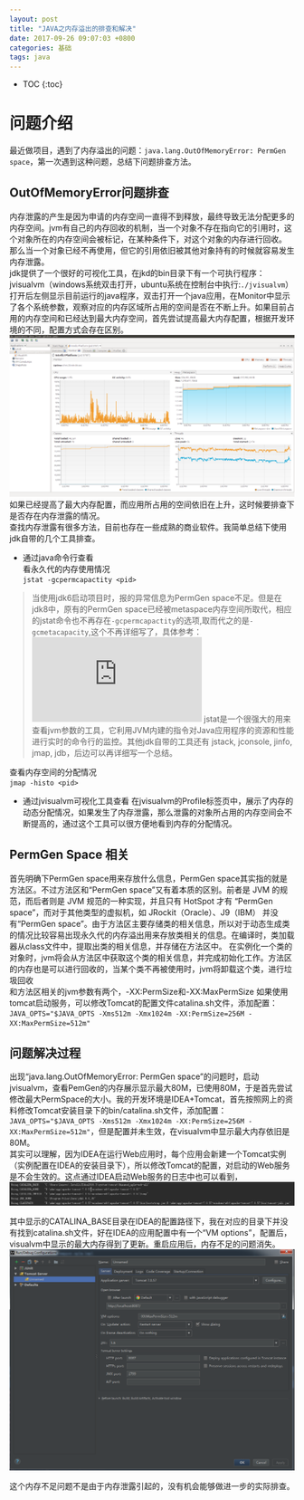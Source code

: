 ```yaml
---
layout: post
title: "JAVA之内存溢出的排查和解决"
date: 2017-09-26 09:07:03 +0800
categories: 基础
tags: java
---
```


* TOC
{:toc}


# 问题介绍
最近做项目，遇到了内存溢出的问题：`java.lang.OutOfMemoryError: PermGen space`，第一次遇到这种问题，总结下问题排查方法。  

## OutOfMemoryError问题排查  

内存泄露的产生是因为申请的内存空间一直得不到释放，最终导致无法分配更多的内存空间。jvm有自己的内存回收的机制，当一个对象不存在指向它的引用时，这个对象所在的内存空间会被标记，在某种条件下，对这个对象的内存进行回收。  
那么当一个对象已经不再使用，但它的引用依旧被其他对象持有的时候就容易发生内存泄露。  
jdk提供了一个很好的可视化工具，在jkd的bin目录下有一个可执行程序：jvisualvm（windows系统双击打开，ubuntu系统在控制台中执行:`./jvisualvm`）  
打开后左侧显示目前运行的java程序，双击打开一个java应用，在Monitor中显示了各个系统参数，观察对应的内存区域所占用的空间是否在不断上升。如果目前占用的内存空间和已经达到最大内存空间，首先尝试提高最大内存配置，根据开发环境的不同，配置方式会存在区别。
![](/_pic/201710/visualvm.png)
如果已经提高了最大内存配置，而应用所占用的空间依旧在上升，这时候要排查下是否存在内存泄露的情况。  
查找内存泄露有很多方法，目前也存在一些成熟的商业软件。我简单总结下使用jdk自带的几个工具排查。  

* 通过java命令行查看  
看永久代的内存使用情况  
`jstat -gcpermcapactity <pid> `
> 当使用jdk6启动项目时，报的异常信息为PermGen space不足。但是在jdk8中，原有的PermGen space已经被metaspace内存空间所取代，相应的jstat命令也不再存在`-gcpermcapactity`的选项,取而代之的是`-gcmetacapacity`,这个不再详细写了，具体参考：![永久代(PermGen)和元空间(Metaspace)](http://www.cnblogs.com/paddix/p/5309550.html)
> jstat是一个很强大的用来查看jvm参数的工具，它利用JVM内建的指令对Java应用程序的资源和性能进行实时的命令行的监控。其他jdk自带的工具还有 jstack, jconsole, jinfo, jmap, jdb，后边可以再详细写一个总结。

查看内存空间的分配情况  
`jmap -histo <pid>` 
* 通过jvisualvm可视化工具查看
在jvisualvm的Profile标签页中，展示了内存的动态分配情况，如果发生了内存泄露，那么泄露的对象所占用的内存空间会不断提高的，通过这个工具可以很方便地看到内存的分配情况。  

## PermGen Space 相关
首先明确下PermGen space用来存放什么信息，PermGen space其实指的就是方法区。不过方法区和“PermGen space”又有着本质的区别。前者是 JVM 的规范，而后者则是 JVM 规范的一种实现，并且只有 HotSpot 才有 “PermGen space”，而对于其他类型的虚拟机，如 JRockit（Oracle）、J9（IBM） 并没有“PermGen space”。由于方法区主要存储类的相关信息，所以对于动态生成类的情况比较容易出现永久代的内存溢出用来存放类相关的信息。在编译时，类加载器从class文件中，提取出类的相关信息，并存储在方法区中。
在实例化一个类的对象时，jvm将会从方法区中获取这个类的相关信息，并完成初始化工作。方法区的内存也是可以进行回收的，当某个类不再被使用时，jvm将卸载这个类，进行垃圾回收  
和方法区相关的jvm参数有两个，-XX:PermSize和-XX:MaxPermSize
如果使用tomcat启动服务，可以修改Tomcat的配置文件catalina.sh文件，添加配置：`JAVA_OPTS="$JAVA_OPTS -Xms512m -Xmx1024m -XX:PermSize=256M -XX:MaxPermSize=512m"`

## 问题解决过程
出现“java.lang.OutOfMemoryError: PermGen space”的问题时，启动jvisualvm，查看PemGen的内存展示显示最大80M，已使用80M，于是首先尝试修改最大PermSpace的大小。我的开发环境是IDEA+Tomcat，首先按照网上的资料修改Tomcat安装目录下的bin/catalina.sh文件，添加配置：`JAVA_OPTS="$JAVA_OPTS -Xms512m -Xmx1024m -XX:PermSize=256M -XX:MaxPermSize=512m"`，但是配置并未生效，在visualvm中显示最大内存依旧是80M。  
其实可以理解，因为IDEA在运行Web应用时，每个应用会新建一个Tomcat实例（实例配置在IDEA的安装目录下），所以修改Tomcat的配置，对启动的Web服务是不会生效的。这点通过IDEA启动Web服务的日志中也可以看到，
![](/_pic/201710/log.PNG)

其中显示的CATALINA_BASE目录在IDEA的配置路径下，我在对应的目录下并没有找到catalina.sh文件，好在IDEA的应用配置中有一个“VM options”，配置后，visualvm中显示的最大内存得到了更新。重启应用后，内存不足的问题消失。
![](/_pic/201710/vm.PNG)

这个内存不足问题不是由于内存泄露引起的，没有机会能够做进一步的实际排查。